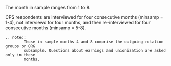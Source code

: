 The month in sample ranges from 1 to 8.

CPS respondents are interviewed for four consecutive months (minsamp = 1-4),
not interviewd for four months, and then re-interviewed for four consecutive months
(minsamp = 5-8).

```eval_rst
.. note::
		Those in sample months 4 and 8 comprise the outgoing rotation groups or ORG
		subsample. Questions about earnings and unionization are asked only in these
		months.
```
